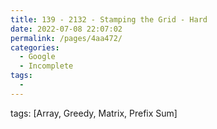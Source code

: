 ```yaml
---
title: 139 - 2132 - Stamping the Grid - Hard
date: 2022-07-08 22:07:02
permalink: /pages/4aa472/
categories:
  - Google
  - Incomplete
tags:
  - 
---
```

tags: [Array, Greedy, Matrix, Prefix Sum]